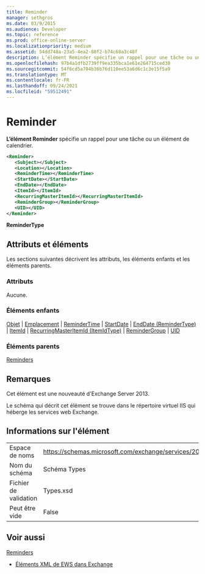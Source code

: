 ```yaml
---
title: Reminder
manager: sethgros
ms.date: 03/9/2015
ms.audience: Developer
ms.topic: reference
ms.prod: office-online-server
ms.localizationpriority: medium
ms.assetid: 54dd748a-23a5-4ea2-88f2-b74c68a3c48f
description: L’élément Reminder spécifie un rappel pour une tâche ou un élément de calendrier.
ms.openlocfilehash: 97b4a1dfb2739ff9ea335bca1e61e264715ced30
ms.sourcegitcommit: 54f6cd5a704b36b76d110ee53a6d6c1c3e15f5a9
ms.translationtype: MT
ms.contentlocale: fr-FR
ms.lasthandoff: 09/24/2021
ms.locfileid: "59512491"
---
```

# <a name="reminder"></a>Reminder

**L’élément Reminder** spécifie un rappel pour une tâche ou un élément de calendrier. 
  
```XML
<Reminder>
   <Subject></Subject>
   <Location></Location>
   <ReminderTime></ReminderTime>
   <StartDate></StartDate>
   <EndDate></EndDate>
   <ItemId></ItemId>
   <RecurringMasterItemId></RecurringMasterItemId>
   <ReminderGroup></ReminderGroup>
   <UID></UID>
</Reminder>

```

 **ReminderType**
## <a name="attributes-and-elements"></a>Attributs et éléments

Les sections suivantes décrivent les attributs, les éléments enfants et les éléments parents.
  
### <a name="attributes"></a>Attributs

Aucune.
  
### <a name="child-elements"></a>Éléments enfants

[Objet](subject.md)  |  [Emplacement](location.md)  |  [ReminderTime](remindertime.md)  |  [StartDate](startdate.md)  |  [EndDate (ReminderType)](enddate-remindertype.md)  |  [ItemId](itemid.md)  |  [RecurringMasterItemId (ItemIdType)](recurringmasteritemid-itemidtype.md)  |  [ReminderGroup](remindergroup.md)  |  [UID](uid.md)
  
### <a name="parent-elements"></a>Éléments parents

[Reminders](reminders.md)
  
## <a name="remarks"></a>Remarques

Cet élément est une nouveauté d'Exchange Server 2013.
  
Le schéma qui décrit cet élément se trouve dans le répertoire virtuel IIS qui héberge les services web Exchange.
  
## <a name="element-information"></a>Informations sur l'élément

|||
|:-----|:-----|
|Espace de noms  <br/> |https://schemas.microsoft.com/exchange/services/2006/types  <br/> |
|Nom du schéma  <br/> |Schéma Types  <br/> |
|Fichier de validation  <br/> |Types.xsd  <br/> |
|Peut être vide  <br/> |False  <br/> |
   
## <a name="see-also"></a>Voir aussi



[Reminders](reminders.md)


- [Éléments XML de EWS dans Exchange](ews-xml-elements-in-exchange.md)


